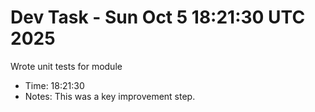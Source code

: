 # Dev Task - Sun Oct  5 18:21:30 UTC 2025
Wrote unit tests for module
- Time: 18:21:30
- Notes: This was a key improvement step.
